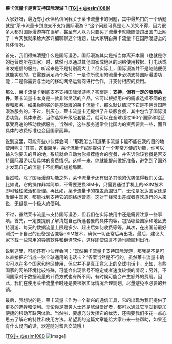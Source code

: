 **莱卡流量卡是否支持国际漫游？[[TG💪+ @esim1088](https://t.me/s/esim1088)]**

大家好呀，最近有小伙伴私信问我关于莱卡流量卡的问题，其中最热门的一个话题就是“莱卡流量卡到底支不支持国际漫游？”这个问题可真是让人哭笑不得，因为很多人都对国际漫游存在误解，甚至有人以为只要买了流量卡就能随便跑出国门上网了！今天我就来给大家详细聊聊这个话题，让大家明白莱卡流量卡在国际漫游上的具体情况。

首先，我们得搞清楚什么是国际漫游。国际漫游其实是指当你离开本国（也就是你的运营商所在国家）时，依然可以通过其他国家或地区的网络使用数据、打电话或者发短信的服务。听起来是不是特别高大上？但实际上，国际漫游并不是随随便便就能实现的，它需要满足两个条件：一是你所使用的流量卡必须支持国际漫游功能；二是你需要与当地的移动网络运营商进行合作，并支付相应的费用。

那么，莱卡流量卡到底支不支持国际漫游呢？答案是：**支持，但有一定的限制条件**。莱卡流量卡本身是一款非常灵活的产品，它可以根据用户的需求选择不同的套餐和服务。如果你购买的是基础版的莱卡流量卡，那么默认情况下它是不包含国际漫游服务的。不过，别灰心，莱卡流量卡还提供了升级版套餐，其中包含了国际漫游功能。具体来说，当你选择升级版套餐后，就可以在全球超过190个国家和地区享受高速的移动数据服务。当然啦，这些服务通常会比国内的资费要贵一些，而且具体的收费标准也会因国家而异。

说到这里，可能有些小伙伴会问：“那我怎么知道莱卡流量卡能不能在我的目的地使用呢？”其实，这很简单。莱卡流量卡官网提供了一个非常方便的功能，你可以输入你要去的目的地，系统就会自动为你推荐适合的套餐，并告诉你该套餐是否支持国际漫游以及具体的资费情况。这样一来，你就能提前做好准备，避免到了国外才发现自己的流量卡不能用的尴尬局面。

当然啦，除了国际漫游功能之外，莱卡流量卡还有很多其他的优势值得我们关注。比如说，它的操作非常简单，不需要更换SIM卡，只需要通过手机上的eSIM技术即可轻松激活和管理。再比如，莱卡流量卡的覆盖范围很广，无论是发达国家还是发展中国家，都能找到支持它的网络运营商。这对于经常出差或者喜欢旅行的人来说，无疑是一个极大的便利。

不过，虽然莱卡流量卡支持国际漫游，但我们在实际使用中还是需要注意一些事项。首先，一定要提前了解清楚自己所选套餐的具体内容，包括哪些国家和地区支持漫游、每天的数据流量上限是多少、超出后如何收费等等。其次，在出国前最好测试一下自己的设备是否兼容eSIM技术，确保一切正常后再出发。最后，建议大家下载一些常用的导航软件和翻译软件，这样即使语言不通也能顺利出行。

说到这里，可能还有小伙伴会问：“既然莱卡流量卡支持国际漫游，那我是不是可以直接把它当成一张全球通用的电话卡？”答案当然是不行的。虽然莱卡流量卡确实可以在多个国家和地区使用，但它并不是真正意义上的全球电话卡。比如，有些国家的网络环境比较特殊，可能会出现信号不稳定或者速度较慢的情况；另外，不同国家对于数据流量的计费方式也有所不同，有时候可能会产生额外的费用。因此，我们在使用莱卡流量卡时还是要根据实际情况合理规划，尽量避免不必要的开销。

最后，我想说的是，莱卡流量卡作为一个新兴的通信工具，它的出现为我们提供了更多的选择和便利。无论你是商务人士还是旅游爱好者，都可以通过它享受到更加便捷的移动互联网体验。当然啦，要想充分发挥它的优势，还需要我们多花一点心思去了解它的特性和使用方法。希望我的这篇文章能给大家带来一些帮助，如果还有什么疑问的话，欢迎随时留言交流哦！

[[TG💪+ @esim1088](https://t.me/s/esim1088) ![Image](https://i.postimg.cc/4NQfJmqS/Snipaste-2025-05-13-00-14-12.png)]